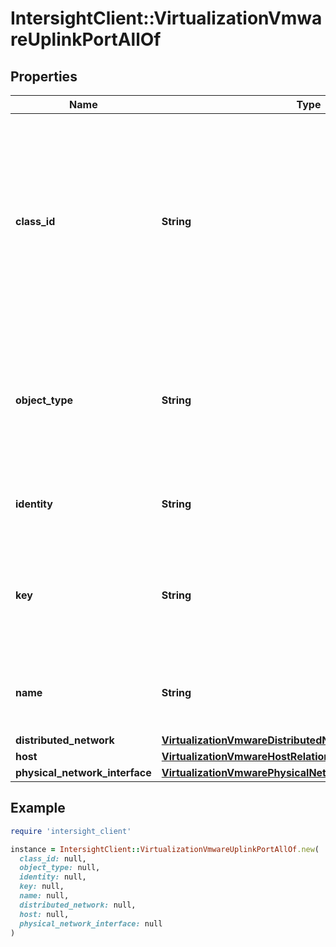 # IntersightClient::VirtualizationVmwareUplinkPortAllOf

## Properties

| Name | Type | Description | Notes |
| ---- | ---- | ----------- | ----- |
| **class_id** | **String** | The fully-qualified name of the instantiated, concrete type. This property is used as a discriminator to identify the type of the payload when marshaling and unmarshaling data. | [default to &#39;virtualization.VmwareUplinkPort&#39;] |
| **object_type** | **String** | The fully-qualified name of the instantiated, concrete type. The value should be the same as the &#39;ClassId&#39; property. | [default to &#39;virtualization.VmwareUplinkPort&#39;] |
| **identity** | **String** | The VMware managed object reference as a string. | [optional] |
| **key** | **String** | The internally assigned key of this uplink port object. This entity is not manipulated by users. | [optional] |
| **name** | **String** | User-provided name to identify the uplink port object. | [optional] |
| **distributed_network** | [**VirtualizationVmwareDistributedNetworkRelationship**](VirtualizationVmwareDistributedNetworkRelationship.md) |  | [optional] |
| **host** | [**VirtualizationVmwareHostRelationship**](VirtualizationVmwareHostRelationship.md) |  | [optional] |
| **physical_network_interface** | [**VirtualizationVmwarePhysicalNetworkInterfaceRelationship**](VirtualizationVmwarePhysicalNetworkInterfaceRelationship.md) |  | [optional] |

## Example

```ruby
require 'intersight_client'

instance = IntersightClient::VirtualizationVmwareUplinkPortAllOf.new(
  class_id: null,
  object_type: null,
  identity: null,
  key: null,
  name: null,
  distributed_network: null,
  host: null,
  physical_network_interface: null
)
```

